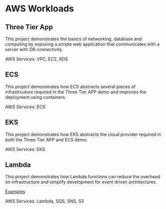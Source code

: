 # AWS Workloads

## Three Tier App
This project demonstrates the basics of networking, database and computing by exposing a simple web application that communicates with a server with DB connectivity.

AWS Services: VPC, EC2, RDS

## ECS
This project demonstrates how ECS abstracts several pieces of infrastrcuture required in the Three Tier APP demo and improves the deployment using containers.

AWS Services: ECS

## EKS
This project demonstrates how EKS abstracts the cloud provider required in both the Three Tier APP and ECS demo.

AWS Services: EKS

## Lambda
This project demonstrates how Lambda functions can reduce the overhead on infrastructure and simplify development for event driven architectures.

[Examples](./lambda/)

AWS Services: Lambda, SQS, SNS, S3